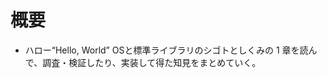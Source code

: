 # 概要

- ハロー“Hello, World” OSと標準ライブラリのシゴトとしくみの 1 章を読んで、調査・検証したり、実装して得た知見をまとめていく。

<!-- ログのフォーマット

## テーマ

### 背景・問題

### 解決方法 (プロセス)

### 原因

### 参考 -->
